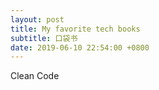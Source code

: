 ```yaml
---
layout: post
title: My favorite tech books
subtitle: 口袋书
date: 2019-06-10 22:54:00 +0800
---
```

Clean Code


